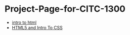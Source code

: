 # Project-Page-for-CITC-1300

<ul>
<li><a href="intro_to_html/index.html" target="_blank"> intro to html </a></li>
<li><a href="html5_intro_css/index.html" target="_blank"> HTML5 and Intro To CSS </a></li>
</ul>